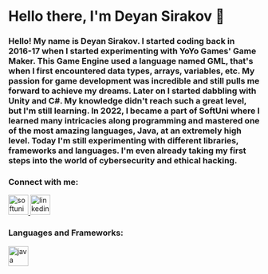 # Hello there, I'm Deyan Sirakov 👋 
### Hello! My name is Deyan Sirakov. I started coding back in 2016-17 when I started experimenting with YoYo Games' Game Maker. This Game Engine used a language named GML, that's when I first encountered data types, arrays, variables, etc. My passion for game development was incredible and still pulls me forward to achieve my dreams. Later on I started dabbling with Unity and C#. My knowledge didn't reach such a great level, but I'm still learning. In 2022, I became a part of SoftUni where I learned many intricacies along programming and mastered one of the most amazing languages, Java, at an extremely high level. Today I'm still experimenting with different libraries, frameworks and languages. I'm even already taking my first steps into the world of cybersecurity and ethical hacking.

### Connect with me:

<a href="https://softuni.bg/users/profile/show?username=Deyan2306" target="_blank" rel="noreferrer"> <img src="https://upload.wikimedia.org/wikipedia/commons/7/76/Logo_Software_University_%28SoftUni%29_-_blue.png" alt="softuni" width="40" height="40"/> </a> <a href="https://www.linkedin.com/in/deyan-sirakov-b6a421237/" target="_blank" rel="noreferrer"> <img src="https://upload.wikimedia.org/wikipedia/commons/thumb/c/ca/LinkedIn_logo_initials.png/768px-LinkedIn_logo_initials.png" alt="linkedin" width="40" height="40"/> </a>

### Languages and Frameworks:

<a href="https://www.java.com/en/" target="_blank" rel="noreferrer"> <img src="https://www.probytes.net/wp-content/uploads/2019/07/java-logo-vector-768x768.png" alt="java" width="40" height="40"/> </a>

